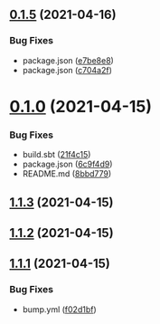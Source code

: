 ## [0.1.5](https://github.com/j5ik2o/sw4jj/compare/v0.1.0...v0.1.5) (2021-04-16)


### Bug Fixes

* package.json ([e7be8e8](https://github.com/j5ik2o/sw4jj/commit/e7be8e8a846301131152241acf99ab717f50d41c))
* package.json ([c704a2f](https://github.com/j5ik2o/sw4jj/commit/c704a2f4f4cd80c347a122cb2322e976dfac9c1e))



# [0.1.0](https://github.com/j5ik2o/sw4jj/compare/v1.1.3...v0.1.0) (2021-04-15)


### Bug Fixes

* build.sbt ([21f4c15](https://github.com/j5ik2o/sw4jj/commit/21f4c15a1606b6d1be66bd0a7b422935b8f2b08d))
* package.json ([6c9f4d9](https://github.com/j5ik2o/sw4jj/commit/6c9f4d963ab65b12af9a01801e495a034579316e))
* README.md ([8bbd779](https://github.com/j5ik2o/sw4jj/commit/8bbd779318d5d0514095e44710f9bdea0db6c11d))



## [1.1.3](https://github.com/j5ik2o/sw4jj/compare/v1.1.2...v1.1.3) (2021-04-15)



## [1.1.2](https://github.com/j5ik2o/sw4jj/compare/v1.1.1...v1.1.2) (2021-04-15)



## [1.1.1](https://github.com/j5ik2o/sw4jj/compare/v1.1.0...v1.1.1) (2021-04-15)


### Bug Fixes

* bump.yml ([f02d1bf](https://github.com/j5ik2o/sw4jj/commit/f02d1bfe73bdd083c9c915b96226e53373ecaa0c))




